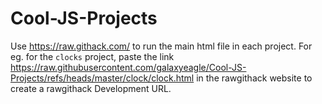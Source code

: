# Cool-JS-Projects
Use https://raw.githack.com/ to run the main html file in each project. For eg. for the `clocks` project, paste the link https://raw.githubusercontent.com/galaxyeagle/Cool-JS-Projects/refs/heads/master/clock/clock.html in the rawgithack website to create a rawgithack Development URL.
